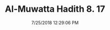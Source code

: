 ---
title        : "Al-Muwatta Hadith 8. 17"
date         : 7/25/2018 12:29:06 PM
draft        : false
type         : "hadith"
layout       : "hadith"
BookCode     : "AMH"
VolumeNumber : "8"
HadithNumber : "17"
categories  :  ["Prayer, Congregation - Prayer Behind an Imam when He Prays Sitting"]
---